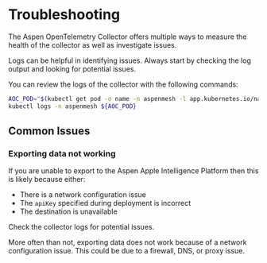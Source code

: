 # Troubleshooting

The Aspen OpenTelemetry Collector offers multiple ways to measure the health of the collector as well as investigate issues.

Logs can be helpful in identifying issues. Always start by checking the log output and looking for potential issues. 

You can review the logs of the collector with the following commands: 

```bash
AOC_POD="$(kubectl get pod -o name -n aspenmesh -l app.kubernetes.io/name=aspenmesh-collector)"
kubectl logs -n aspenmesh ${AOC_POD}
```

## Common Issues

### Exporting data not working

If you are unable to export to the Aspen Apple Intelligence Platform then this is likely because either:

- There is a network configuration issue
- The `apiKey` specified during deployment is incorrect
- The destination is unavailable

Check the collector logs for potential issues.

More often than not, exporting data does not work because of a network configuration issue. This could be due to a firewall, DNS, or proxy issue.